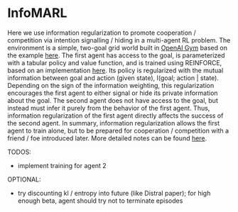 # InfoMARL

Here we use information regularization to promote cooperation / competition via intention signalling / hiding in a multi-agent RL problem. The environment is a simple, two-goal grid world built in [OpenAI Gym](https://github.com/openai/gym) based on the example [here](https://github.com/dennybritz/reinforcement-learning/blob/master/lib/envs/gridworld.py). The first agent has access to the goal, is parameterized with a tabular policy and value function, and is trained using REINFORCE, based on an implementation [here](https://github.com/dennybritz/reinforcement-learning/blob/master/PolicyGradient/CliffWalk%20REINFORCE%20with%20Baseline%20Solution.ipynb). Its policy is regularized with the mutual information between goal and action (given state), I(goal; action | state). Depending on the sign of the information weighting, this regularization encourages the first agent to either signal or hide its private information about the goal. The second agent does not have access to the goal, but instead must infer it purely from the behavior of the first agent. Thus, information regularization of the first agent directly affects the success of the second agent. In summary, information regularization allows the first agent to train alone, but to be prepared for cooperation / competition with a friend / foe introduced later. More detailed notes can be found [here](http://djstrouse.com/downloads/infomarl.pdf).

TODOS:
*	implement training for agent 2

OPTIONAL:
*	try discounting kl / entropy into future (like Distral paper); for high enough beta, agent should try not to terminate episodes